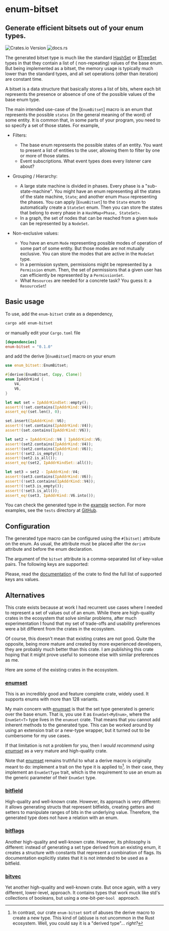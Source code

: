 # enum-bitset

## Generate efficient bitsets out of your enum types.

![Crates.io Version](https://img.shields.io/crates/v/enum-bitset)
![docs.rs](https://img.shields.io/docsrs/enum-bitset)



The generated bitset type is much like the standard [HashSet] or [BTreeSet] types in that they contain a list of (
non-repeating) values of the base enum. But being implemented as a bitset, the memory usage is typically much lower than
the standard types, and all set operations (other than iteration) are constant time.

A bitset is a data structure that basically stores a list of bits, where each bit represents the presence or absence of
one of the possible values of the base enum type.

The main intended use-case of the [`EnumBitset`] macro is an enum that represents the possible `states` (in the general
meaning of the word) of some entity. It is common that, in some parts of your program, you need to so specify a set of
those states. For example,

* Filters:
    * The base enum represents the possible states of an entity. You want to present a list of entities to the user,
      allowing them to filter by one or more of those states.
    * Event subscriptions. What event types does every listener care about?

* Grouping / Hierarchy:
    * A large state machine is divided in phases. Every phase is a "sub-state-machine". You might have an enum
      representing all the states of the state machine, `State`; and another enum `Phase` representing the phases. You
      can apply [`EnumBitset`] to the `State` enum to automatically create a `StateSet` enum. Then you can store the
      states that belong to every phase in a `HashMap<Phase, StateSet>`.
    * In a graph, the set of nodes that can be reached from a given `Node` can be represented by a `NodeSet`.

* Non-exclusive values:
    * You have an enum `Mode` representing possible modes of operation of some part of some entity. But those modes are
      not mutually exclusive. You can store the modes that are active in the `ModeSet` type.
    * In a permission system, permissions might be represented by a `Permission` enum. Then, the set of permissions that
      a given user has can efficiently be represented by a `PermissionSet`.
    * What `Resources` are needed for a concrete task? You guess it: a `ResourceSet`!

## Basic usage

To use, add the `enum-bitset` crate as a dependency,

```bash
cargo add enum-bitset
```

or manually edit your `Cargo.toml` file

```toml
[dependencies]
enum-bitset = "0.1.0"
```

and add the derive [`EnumBitset`] macro on your enum

```rust
use enum_bitset::EnumBitset;

#[derive(EnumBitset, Copy, Clone)]
enum IpAddrKind {
    V4,
    V6,
}

let mut set = IpAddrKindSet::empty();
assert!(!set.contains(IpAddrKind::V4));
assert_eq!(set.len(), 0);

set.insert(IpAddrKind::V6);
assert!(!set.contains(IpAddrKind::V4));
assert!(set.contains(IpAddrKind::V6));

let set2 = IpAddrKind::V4 | IpAddrKind::V6;
assert!(set2.contains(IpAddrKind::V4));
assert!(set2.contains(IpAddrKind::V6));
assert!(!set2.is_empty());
assert!(set2.is_all());
assert_eq!(set2, IpAddrKindSet::all());

let set3 = set2 - IpAddrKind::V4;
assert!(set3.contains(IpAddrKind::V6));
assert!(!set3.contains(IpAddrKind::V4));
assert!(!set3.is_empty());
assert!(!set3.is_all());
assert_eq!(set3, IpAddrKind::V6.into());
```

You can check the generated type in the [example](example::ProgrammerStateSet) section. For more examples, see the
`tests` directory at [GitHub](https://github.com/glueball/enum-bitset/tree/main/tests).

## Configuration

The generated type macro can be configured using the `#[bitset]` attribute on the enum. As usual, the attribute must be
placed after the `derive` attribute and before the enum declaration.

The argument of the `bitset` attribute is a comma-separated list of key-value pairs. The following keys are supported:

Please, read the [documentation](https://docs.rs/enum_bitset) of the crate to find the full list of supported keys ans values.

## Alternatives
This crate exists because at work I had recurrent use cases where I needed to represent a set of values out of an enum.
While there are high-quality crates in the ecosystem that solve similar problems, after much experimentation I found
that my set of trade-offs and usability preferences were a bit different from the crates in the ecosystem.

Of course, this doesn't mean that existing crates are not good. Quite the opposite, being more mature and created by
more experienced developers, they are probably much better than this crate. I am publishing this crate hoping that it
might prove useful to someone else with similar preferences as me.

Here are some of the existing crates in the ecosystem.

### [enumset]

This is an incredibly good and feature complete crate, widely used. It supports enums with more than 128 variants.

My main concern with [enumset] is that the set type generated is generic over the base enum. That is, you use it as
`EnumSet<MyEnum>`, where the `EnumSet<T>` type lives in the `enumset` crate. That means that you cannot add inherent
methods to the generated type. This can be worked around by using an extension trait or a new-type wrapper, but it
turned out to be cumbersome for my use cases.

If that limitation is not a problem for you, then I *would recommend using [enumset]* as a very mature and high-quality
crate.

Note that [enumset] remains truthful to what a derive macro is originally meant to do: implement a trait on the type it
is applied to[^2]. In their case, they implement an `EnumSetType` trait, which is the requirement to use an enum as the
generic parameter of their `EnumSet` type.

[^2]: In contrast, our crate `enum-bitset` sort of abuses the derive macro to create a new type.
This kind of (ab)use is not uncommon in the Rust ecosystem.
Well, you could say it is a "derived type"... *right?*

### [bitfield](https://crates.io/crates/bitfield)

High-quality and well-known crate. However, its approach is very different: it allows generating structs that represent
bitfields, creating getters and setters to manipulate ranges of bits in the underlying value. Therefore, the generated
type does not have a relation with an enum.

### [bitflags](https://crates.io/crates/bitflags)

Another high-quality and well-known crate. However, its philosophy is different: instead of generating a set type
derived from an existing enum, it creates a structure with constants that represent a combination of flags. Its
documentation explicitly states that it is not intended to be used as a bitfield.

### [bitvec](https://crates.io/crates/bitvec)

Yet another high-quality and well-known crate. But once again, with a very different, lower-level, approach. It contains
types that work muck like std's collections of booleans, but using a one-bit-per-`bool ` approach.


[HashSet]: https://doc.rust-lang.org/std/collections/struct.HashSet.html

[BTreeSet]: https://doc.rust-lang.org/std/collections/struct.BTreeSet.html

[EnumDiscriminants]: https://docs.rs/strum/latest/strum/derive.EnumDiscriminants.html

[enumset]: https://crates.io/crates/enumset


